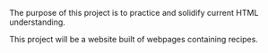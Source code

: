 The purpose of this project is to practice and solidify current HTML understanding.

This project will be a website built of webpages containing recipes.
